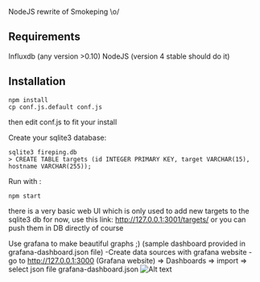 NodeJS rewrite of Smokeping \o/

Requirements
------------
Influxdb (any version >0.10)
NodeJS (version 4 stable should do it)

Installation
------------

    npm install
    cp conf.js.default conf.js 

then edit conf.js to fit your install

Create your sqlite3 database:

    sqlite3 fireping.db
    > CREATE TABLE targets (id INTEGER PRIMARY KEY, target VARCHAR(15), hostname VARCHAR(255));

Run with :

    npm start 

there is a very basic web UI which is only used to add new targets to the sqlite3 db for now, use this link:
http://127.0.0.1:3001/targets/
or you can push them in DB directly of course

Use grafana to make beautiful graphs ;) (sample dashboard provided in grafana-dashboard.json file)
	-Create data sources with grafana website
	- go to http://127.0.0.1:3000 (Grafana website) => Dashboards => import => select json file grafana-dashboard.json
![Alt text](/fireping.png?raw=true "FirePing Dashboard")

